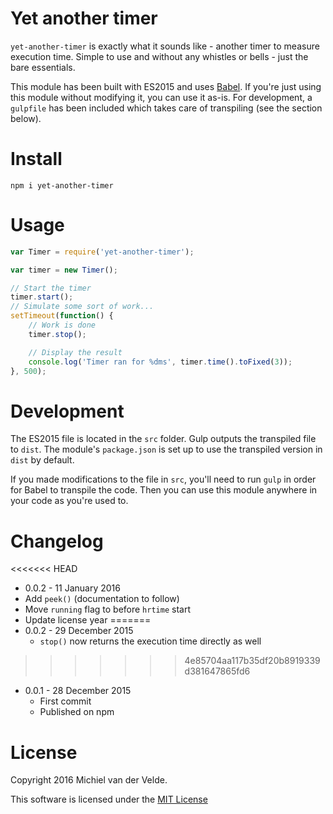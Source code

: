 # Yet another timer

`yet-another-timer` is exactly what it sounds like - another timer to measure
execution time. Simple to use and without any whistles or bells - just the bare
essentials.

This module has been built with ES2015 and uses [Babel](https://babeljs.io/). If you're just using this
module without modifying it, you can use it as-is. For development, a `gulpfile`
has been included which takes care of transpiling (see the section below).

# Install

```
npm i yet-another-timer
```

# Usage

```js
var Timer = require('yet-another-timer');

var timer = new Timer();

// Start the timer
timer.start();
// Simulate some sort of work...
setTimeout(function() {
	// Work is done
	timer.stop();

	// Display the result
	console.log('Timer ran for %dms', timer.time().toFixed(3));
}, 500);
```

# Development

The ES2015 file is located in the `src` folder. Gulp outputs the transpiled file
to `dist`. The module's `package.json` is set up to use the transpiled version
in `dist` by default.

If you made modifications to the file in `src`, you'll need to run `gulp` in order
for Babel to transpile the code. Then you can use this module anywhere in your code
as you're used to.

# Changelog

<<<<<<< HEAD
* 0.0.2 - 11 January 2016
 * Add `peek()` (documentation to follow)
 * Move `running` flag to before `hrtime` start
 * Update license year
=======
* 0.0.2 - 29 December 2015
  * `stop()` now returns the execution time directly as well
>>>>>>> 4e85704aa117b35df20b8919339d381647865fd6
* 0.0.1 - 28 December 2015
  * First commit
  * Published on npm

# License

Copyright 2016 Michiel van der Velde.

This software is licensed under the [MIT License](LICENSE)
